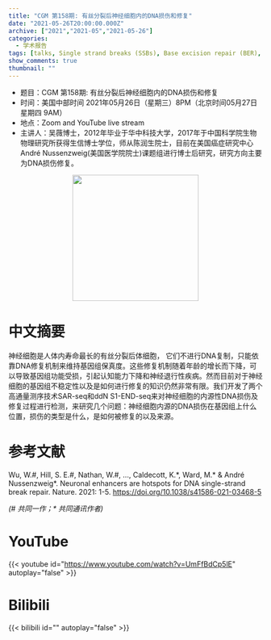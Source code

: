 ```yaml
---
title: "CGM 第158期: 有丝分裂后神经细胞内的DNA损伤和修复"
date: "2021-05-26T20:00:00.000Z"
archive: ["2021","2021-05","2021-05-26"]
categories:
  - 学术报告
tags: [talks, Single strand breaks (SSBs), Base excision repair (BER),  Neurodegenerative diseases]
show_comments: true
thumbnail: ""
---
```


- 题目：CGM 第158期: 有丝分裂后神经细胞内的DNA损伤和修复
- 时间：美国中部时间 2021年05月26日（星期三）8PM（北京时间05月27日 星期四 9AM）
- 地点：Zoom and YouTube live stream
- 主讲人：吴薇博士，2012年毕业于华中科技大学，2017年于中国科学院生物物理研究所获得生信博士学位，师从陈润生院士，目前在美国癌症研究中心André Nussenzweig(美国医学院院士)课题组进行博士后研究，研究方向主要为DNA损伤修复。

<div align="center">
<img src="https://i.ibb.co/khgRkpD/1.jpg" height=250>
</div>


# 中文摘要

神经细胞是人体内寿命最长的有丝分裂后体细胞， 它们不进行DNA复制，只能依靠DNA修复机制来维持基因组保真度。这些修复机制随着年龄的增长而下降，可以导致基因组功能受损，引起认知能力下降和神经退行性疾病。然而目前对于神经细胞的基因组不稳定性以及是如何进行修复的知识仍然非常有限。我们开发了两个高通量测序技术SAR-seq和ddN S1-END-seq来对神经细胞的内源性DNA损伤及修复过程进行检测，来研究几个问题：神经细胞内源的DNA损伤在基因组上什么位置，损伤的类型是什么，是如何被修复的以及来源。


# 参考文献

Wu, W.#, Hill, S. E.#, Nathan, W.#, ..., Caldecott, K.\*, Ward, M.\* & André Nussenzweig\*. Neuronal enhancers are hotspots for DNA single-strand break repair. Nature. 2021: 1-5. https://doi.org/10.1038/s41586-021-03468-5

*(# 共同一作；\* 共同通讯作者)*


# YouTube

{{< youtube id="https://www.youtube.com/watch?v=UmFfBdCp5lE" autoplay="false" >}}

# Bilibili

{{< bilibili id="" autoplay="false" >}}


